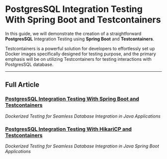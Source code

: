 # PostgresSQL Integration Testing With Spring Boot and Testcontainers

In this guide, we will demonstrate the creation of a straightforward **PostgresSQL** Integration Testing using **Spring Boot** and **Testcontainers**.

Testcontainers is a powerful solution for developers to effortlessly set up Docker images specifically designed for testing purpose,
and the primary emphasis will be on utilizing Testcontainers for testing interactions with PostgresSQL database.

-----------

## Full Article
### [PostgresSQL Integration Testing With Spring Boot and Testcontainers](https://medium.com/gitconnected/postgressql-integration-test-with-spring-boot-and-testcontainers-f69c6301e485)
_Dockerized Testing for Seamless Database Integration in Java Applications_

### [PostgresSQL Integration Testing With HikariCP and Testcontainers](https://medium.com/gitconnected/postgressql-integration-test-with-hikaricp-and-testcontainers-e8936b7b94e6)
_Dockerized Testing for Seamless Database Integration in Java Spring Boot Applications_
